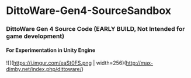 # DittoWare-Gen4-SourceSandbox
### DittoWare Gen 4 Source Code (EARLY BUILD, Not Intended for game development)
#### For Experimentation in Unity Engine
![](https://i.imgur.com/eaSt0FS.png | width=256)(http://max-dimby.net/index.php/dittoware/)
